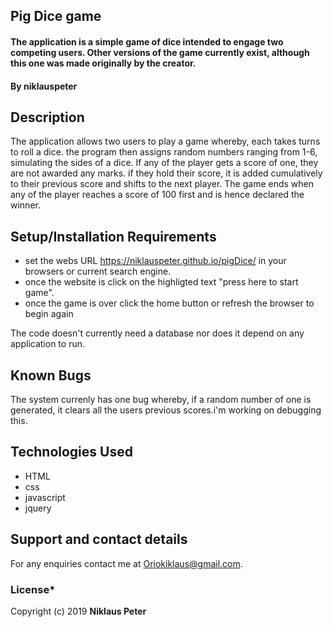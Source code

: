 ## Pig Dice game
#### The application is a simple game of dice intended to engage two competing users. Other versions of the game currently exist, although this one was made originally by the creator.
#### By **niklauspeter**
## Description
The application allows two users to play a game whereby, each takes turns to roll a dice. the program then assigns random numbers ranging from 1-6, simulating the sides of a dice. If any of the player gets a score of one, they are not awarded any marks. if they hold their score, it is added cumulatively to their previous score and shifts to the next player. The game ends when any of the player reaches a score of 100 first and is hence declared the winner.
## Setup/Installation Requirements
* set the webs URL https://niklauspeter.github.io/pigDice/ in your browsers or current search engine.
* once the website is click on the highligted text "press here to start game".
* once the game is over click the home button or refresh the browser to begin again

The code doesn't currently need a database nor does it depend on any application to run.
## Known Bugs
The system currenly has one bug whereby, if a random number of one is generated, it clears all the users previous scores.i'm working on debugging this.
## Technologies Used
* HTML
* css
* javascript
* jquery
## Support and contact details
For any enquiries contact me at Oriokiklaus@gmail.com.
### License*
Copyright (c) 2019 **Niklaus Peter**
